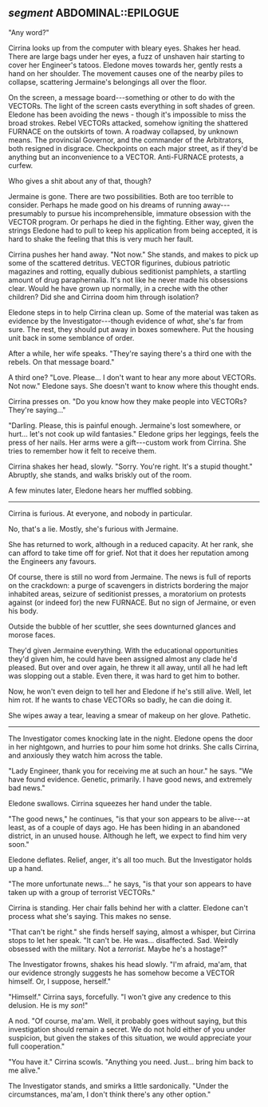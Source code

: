 ## *segment* ABDOMINAL::EPILOGUE

"Any word?"

Cirrina looks up from the computer with bleary eyes. Shakes her head. There are large bags under her eyes, a fuzz of unshaven hair starting to cover her Engineer's tatoos. Eledone moves towards her, gently rests a hand on her shoulder. The movement causes one of the nearby piles to collapse, scattering Jermaine's belongings all over the floor.

On the screen, a message board---something or other to do with the VECTORs. The light of the screen casts everything in soft shades of green. Eledone has been avoiding the news - though it's impossible to miss the broad strokes. Rebel VECTORs attacked, somehow igniting the shattered FURNACE on the outskirts of town. A roadway collapsed, by unknown means. The provincial Governor, and the commander of the Arbitrators, both resigned in disgrace. Checkpoints on each major street, as if they'd be anything but an inconvenience to a VECTOR. Anti-FURNACE protests, a curfew.

Who gives a shit about any of that, though?

Jermaine is gone. There are two possibilities. Both are too terrible to consider. Perhaps he made good on his dreams of running away---presumably to pursue his incomprehensible, immature obsession with the VECTOR program. Or perhaps he died in the fighting. Either way, given the strings Eledone had to pull to keep his application from being accepted, it is hard to shake the feeling that this is very much her fault.

Cirrina pushes her hand away. "Not now." She stands, and makes to pick up some of the scattered detritus. VECTOR figurines, dubious patriotic magazines and rotting, equally dubious seditionist pamphlets, a startling amount of drug paraphernalia. It's not like he never made his obsessions clear. Would he have grown up normally, in a creche with the other children? Did she and Cirrina doom him through isolation?

Eledone steps in to help Cirrina clean up. Some of the material was taken as evidence by the Investigator---though evidence of *what*, she's far from sure. The rest, they should put away in boxes somewhere. Put the housing unit back in some semblance of order.

After a while, her wife speaks. "They're saying there's a third one with the rebels. On that message board."

A third one? "Love. Please... I don't want to hear any more about VECTORs. Not now." Eledone says. She doesn't want to know where this thought ends.

Cirrina presses on. "Do you know how they make people into VECTORs? They're saying..."

"Darling. Please, this is painful enough. Jermaine's lost somewhere, or hurt... let's not cook up wild fantasies." Eledone grips her leggings, feels the press of her nails. Her arms were a gift---custom work from Cirrina. She tries to remember how it felt to receive them.

Cirrina shakes her head, slowly. "Sorry. You're right. It's a stupid thought." Abruptly, she stands, and walks briskly out of the room.

A few minutes later, Eledone hears her muffled sobbing.

---

Cirrina is furious. At everyone, and nobody in particular.

No, that's a lie. Mostly, she's furious with Jermaine.

She has returned to work, although in a reduced capacity. At her rank, she can afford to take time off for grief. Not that it does her reputation among the Engineers any favours.

Of course, there is still no word from Jermaine. The news is full of reports on the crackdown: a purge of scavengers in districts bordering the major inhabited areas, seizure of seditionist presses, a moratorium on protests against (or indeed for) the new FURNACE. But no sign of Jermaine, or even his body.

Outside the bubble of her scuttler, she sees downturned glances and morose faces.

They'd given Jermaine everything. With the educational opportunities they'd given him, he could have been assigned almost any clade he'd pleased. But over and over again, he threw it all away, until all he had left was slopping out a stable. Even there, it was hard to get him to bother.

Now, he won't even deign to tell her and Eledone if he's still alive. Well, let him rot. If he wants to chase VECTORs so badly, he can die doing it.

She wipes away a tear, leaving a smear of makeup on her glove. Pathetic.

---

The Investigator comes knocking late in the night. Eledone opens the door in her nightgown, and hurries to pour him some hot drinks. She calls Cirrina, and anxiously they watch him across the table.

"Lady Engineer, thank you for receiving me at such an hour." he says. "We have found evidence. Genetic, primarily. I have good news, and extremely bad news."

Eledone swallows. Cirrina squeezes her hand under the table.

"The good news," he continues, "is that your son appears to be alive---at least, as of a couple of days ago. He has been hiding in an abandoned district, in an unused house. Although he left, we expect to find him very soon."

Eledone deflates. Relief, anger, it's all too much. But the Investigator holds up a hand.

"The more unfortunate news..." he says, "is that your son appears to have taken up with a group of terrorist VECTORs."

Cirrina is standing. Her chair falls behind her with a clatter. Eledone can't process what she's saying. This makes no sense.

"That can't be right." she finds herself saying, almost a whisper, but Cirrina stops to let her speak. "It can't be. He was... disaffected. Sad. Weirdly obsessed with the military. Not a *terrorist*. Maybe he's a hostage?"

The Investigator frowns, shakes his head slowly. "I'm afraid, ma'am, that our evidence strongly suggests he has somehow become a VECTOR himself. Or, I suppose, herself."

"Himself." Cirrina says, forcefully. "I won't give any credence to this delusion. He is my *son*!"

A nod. "Of course, ma'am. Well, it probably goes without saying, but this investigation should remain a secret. We do not hold either of you under suspicion, but given the stakes of this situation, we would appreciate your full cooperation."

"You have it." Cirrina scowls. "Anything you need. Just... bring him back to me alive."

The Investigator stands, and smirks a little sardonically. "Under the circumstances, ma'am, I don't think there's any other option."